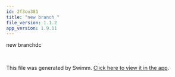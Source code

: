 ```yaml
---
id: 2f3ou381
title: "new branch "
file_version: 1.1.2
app_version: 1.9.11
---
```


new branchdc

<br/>

This file was generated by Swimm. [Click here to view it in the app](https://swimm-web-app.web.app/repos/Z2l0aHViJTNBJTNBTm9hUmVwbyUzQSUzQU5vYW96ZXI=/docs/2f3ou381).
